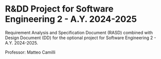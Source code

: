 # R&DD Project for Software Engineering 2 - A.Y. 2024-2025

Requirement Analysis and Specification Document (RASD) combined with Design Document (DD) for the optional project for Software Engineering 2 - A.Y. 2024-2025.

Professor: Matteo Camilli